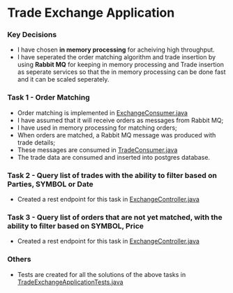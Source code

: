 # Trade Exchange Application

### Key Decisions

- I have chosen **in memory processing** for acheiving high throughput.
- I have seperated the order matching algorithm and trade insertion by using **Rabbit MQ** for keeping in memory processing  and Trade insertion as seperate services so that the in memory processing can be done fast and it can be scaled seperately.

### Task 1 - Order Matching
- Order matching is implemented in [ExchangeConsumer.java](https://github.com/vasanthanchinnasamy/trade-exchange-application/blob/master/src/main/java/com/innovate/consumer/ExchangeConsumer.java)
- I have assumed that it will receive orders as messages from Rabbit MQ;
- I have used in memory processing for matching orders;
- When orders are matched, a Rabbit MQ message was produced with trade details;
- These messages are consumed in [TradeConsumer.java](https://github.com/vasanthanchinnasamy/trade-exchange-application/blob/master/src/main/java/com/innovate/consumer/TradeConsumer.java) 
- The trade data are consumed and inserted into postgres database.

### Task 2 - Query list of trades with the ability to filter based on Parties, SYMBOL or Date

- Created a rest endpoint for this task in [ExchangeController.java](https://github.com/vasanthanchinnasamy/trade-exchange-application/blob/master/src/main/java/com/innovate/controller/ExchangeController.java#L39)

### Task 3 - Query list of orders that are not yet matched, with the ability to filter based on SYMBOL, Price

- Created a rest endpoint for this task in [ExchangeController.java](https://github.com/vasanthanchinnasamy/trade-exchange-application/blob/master/src/main/java/com/innovate/controller/ExchangeController.java#L51)

### Others

- Tests are created for all the solutions of the above tasks in [TradeExchangeApplicationTests.java](https://github.com/vasanthanchinnasamy/trade-exchange-application/blob/master/src/test/java/com/innovate/TradeExchangeApplicationTests.java)
